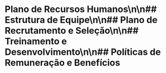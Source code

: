 # Plano de Recursos Humanos\n\n## Estrutura de Equipe\n\n## Plano de Recrutamento e Seleção\n\n## Treinamento e Desenvolvimento\n\n## Políticas de Remuneração e Benefícios
